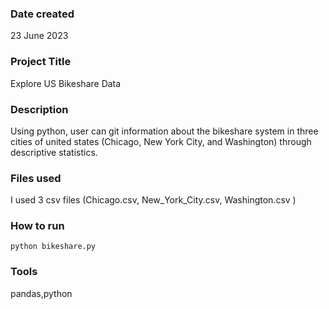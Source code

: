 ### Date created
23 June 2023

### Project Title
Explore US Bikeshare Data

### Description
Using python, user can git information about the bikeshare system in three cities of united states (Chicago, New York City, and Washington) through descriptive statistics.

### Files used
I used 3 csv files (Chicago.csv, New_York_City.csv, Washington.csv )

### How to run
```
python bikeshare.py
```
### Tools
pandas,python



